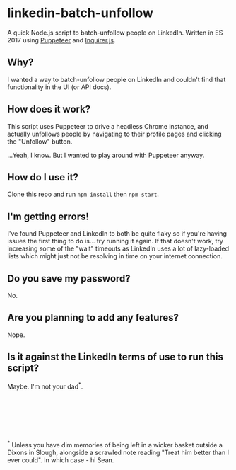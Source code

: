 # linkedin-batch-unfollow
A quick Node.js script to batch-unfollow people on LinkedIn. Written in ES 2017 using [Puppeteer](https://github.com/GoogleChrome/puppeteer) and [Inquirer.js](https://github.com/SBoudrias/Inquirer.js/).

## Why?
I wanted a way to batch-unfollow people on LinkedIn and couldn't find that functionality in the UI (or API docs).

## How does it work?
This script uses Puppeteer to drive a headless Chrome instance, and actually unfollows people by navigating to their profile pages and clicking the "Unfollow" button. 

...Yeah, I know. But I wanted to play around with Puppeteer anyway.

## How do I use it?
Clone this repo and run `npm install` then `npm start`.

## I'm getting errors!
I've found Puppeteer and LinkedIn to both be quite flaky so if you're having issues the first thing to do is... try running it again. If that doesn't work, try increasing some of the "wait" timeouts as LinkedIn uses a lot of lazy-loaded lists which might just not be resolving in time on your internet connection.

## Do you save my password?
No.

## Are you planning to add any features?
Nope.

## Is it against the LinkedIn terms of use to run this script?
Maybe. I'm not your dad<sup>*</sup>.

<br/>
<br/>
<br/>
<br/>
<br/>

<sup>*</sup> Unless you have dim memories of being left in a wicker basket outside a Dixons in Slough, alongside a scrawled note reading "Treat him better than I ever could". In which case - hi Sean.

